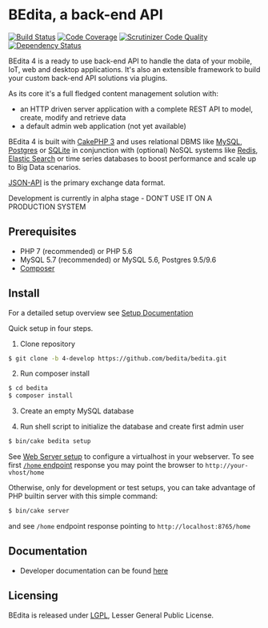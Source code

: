 # BEdita, a back-end API

[![Build Status](https://travis-ci.org/bedita/bedita.svg?branch=4-develop)](https://travis-ci.org/bedita/bedita)
[![Code Coverage](https://codecov.io/gh/bedita/bedita/branch/4-develop/graph/badge.svg)](https://codecov.io/gh/bedita/bedita/branch/4-develop)
[![Scrutinizer Code Quality](https://scrutinizer-ci.com/g/bedita/bedita/badges/quality-score.png?b=4-develop)](https://scrutinizer-ci.com/g/bedita/bedita/?branch=4-develop)
[![Dependency Status](https://gemnasium.com/badges/github.com/bedita/bedita.svg)](https://gemnasium.com/github.com/bedita/bedita)

BEdita 4 is a ready to use back-end API to handle the data of your mobile, IoT, web and desktop applications.
It's also an extensible framework to build your custom back-end API solutions via plugins.

As its core it's a full fledged content management solution with:
 * an HTTP driven server application with a complete REST API to model, create, modify and retrieve data
 * a default admin web application (not yet available)

BEdita 4 is built with [CakePHP 3](http://cakephp.org) and uses relational DBMS like [MySQL](http://www.mysql.com),
[Postgres](https://www.postgresql.org) or [SQLite](http://sqlite.com)
in conjunction with (optional) NoSQL systems like [Redis](http://redis.io/), [Elastic Search](https://www.elastic.co/) or time series databases to boost
performance and scale up to Big Data scenarios.

[JSON-API](http://jsonapi.org) is the primary exchange data format.

Development is currently in alpha stage - DON'T USE IT ON A PRODUCTION SYSTEM


## Prerequisites

 * PHP 7 (recommended) or PHP 5.6
 * MySQL 5.7 (recommended) or MySQL 5.6, Postgres 9.5/9.6
 * [Composer](https://getcomposer.org/doc/00-intro.md#installation-linux-unix-osx)


## Install

For a detailed setup overview see [Setup Documentation](http://bedita.readthedocs.io/en/4-develop/setup.html)

Quick setup in four steps.

1. Clone repository

 ```bash
 $ git clone -b 4-develop https://github.com/bedita/bedita.git
 ```

2. Run composer install

 ```bash
 $ cd bedita
 $ composer install
 ```

3. Create an empty MySQL database

4. Run shell script to initialize the database and create first admin user

 ```bash
 $ bin/cake bedita setup
 ```

See [Web Server setup](http://bedita.readthedocs.io/en/4-develop/setup.html#web-server)
to configure a virtualhost in your webserver.
To see first [`/home` endpoint](http://bedita.readthedocs.io/en/4-develop/endpoints/home.html) response you may point the browser to `http://your-vhost/home`

Otherwise, only for development or test setups, you can take advantage of PHP builtin server
with this simple command:

 ```bash
 $ bin/cake server
 ```

 and see `/home` endpoint response pointing to `http://localhost:8765/home`

## Documentation

 * Developer documentation can be found [here](http://bedita.readthedocs.org/en/4-develop)

## Licensing

BEdita is released under [LGPL](/bedita/bedita/blob/master/LICENSE.LGPL), Lesser General Public License.

